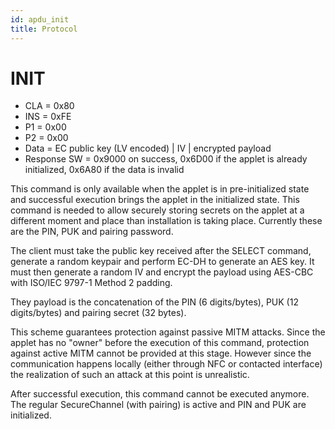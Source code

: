 ```yaml
---
id: apdu_init
title: Protocol
---
```


# INIT

* CLA = 0x80
* INS = 0xFE
* P1 = 0x00
* P2 = 0x00
* Data = EC public key (LV encoded) | IV | encrypted payload
* Response SW = 0x9000 on success, 0x6D00 if the applet is already initialized, 0x6A80 if the data is invalid

This command is only available when the applet is in pre-initialized state and successful execution brings the applet in the initialized state. This command is needed to allow securely storing secrets on the applet at a different moment and place than installation is taking place. Currently these are the PIN, PUK and pairing password.

The client must take the public key received after the SELECT command, generate a random keypair and perform EC-DH to generate an AES key. It must then generate a random IV and encrypt the payload using AES-CBC with ISO/IEC 9797-1 Method 2 padding.

They payload is the concatenation of the PIN (6 digits/bytes), PUK (12 digits/bytes) and pairing secret (32 bytes).

This scheme guarantees protection against passive MITM attacks. Since the applet has no "owner" before the execution of this command, protection against active MITM cannot be provided at this stage. However since the communication happens locally (either through NFC or contacted interface) the realization of such an attack at this point is unrealistic.

After successful execution, this command cannot be executed anymore. The regular SecureChannel (with pairing) is active and PIN and PUK are initialized.